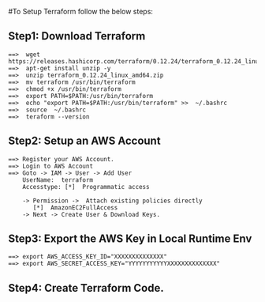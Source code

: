 #To Setup Terraform follow the below steps: 

## Step1: Download Terraform
```
==>  wget https://releases.hashicorp.com/terraform/0.12.24/terraform_0.12.24_linux_amd64.zip
==>  apt-get install unzip -y 
==>  unzip terraform_0.12.24_linux_amd64.zip 
==>  mv terraform /usr/bin/terraform
==>  chmod +x /usr/bin/terraform
==>  export PATH=$PATH:/usr/bin/terraform
==>  echo "export PATH=$PATH:/usr/bin/terraform" >>  ~/.bashrc
==>  source  ~/.bashrc
==>  teraform --version
```

## Step2: Setup an AWS Account 
```
==> Register your AWS Account. 
==> Login to AWS Account 
==> Goto -> IAM -> User -> Add User
    UserName:  terraform
    Accesstype: [*]  Programmatic access

    -> Permission ->  Attach existing policies directly 
       [*]  AmazonEC2FullAccess
    -> Next -> Create User & Download Keys. 
```

## Step3: Export the AWS Key in Local Runtime Env 
```
==> export AWS_ACCESS_KEY_ID="XXXXXXXXXXXXXX"
==> export AWS_SECRET_ACCESS_KEY="YYYYYYYYYYYXXXXXXXXXXXXXX"
```
## Step4: Create Terraform Code. 


